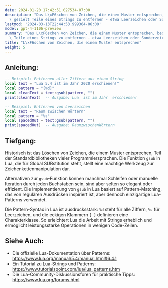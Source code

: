 ```yaml
---
date: 2024-01-20 17:42:51.027534-07:00
description: "Das L\xF6schen von Zeichen, die einem Muster entsprechen, bedeutet,\
  \ gezielt Teile eines Strings zu entfernen - etwa Leerzeichen oder Sonderzeichen.\u2026"
lastmod: '2024-03-13T22:44:53.999364-06:00'
model: gpt-4-1106-preview
summary: "Das L\xF6schen von Zeichen, die einem Muster entsprechen, bedeutet, gezielt\
  \ Teile eines Strings zu entfernen - etwa Leerzeichen oder Sonderzeichen."
title: "L\xF6schen von Zeichen, die einem Muster entsprechen"
weight: 5
---
```


## Anleitung:
```Lua
-- Beispiel: Entfernen aller Ziffern aus einem String
local text = "Lua 5.4 ist im Jahr 2020 erschienen!"
local pattern = "[%d]"
local cleanText = text:gsub(pattern, "")
print(cleanText)  -- Ausgabe: Lua  ist im Jahr  erschienen!
```

```Lua
-- Beispiel: Entfernen von Leerzeichen
local text = "Raum zwischen Wörtern"
local pattern = "%s"
local spacedOut = text:gsub(pattern, "")
print(spacedOut)  -- Ausgabe: RaumzwischenWörtern
```

## Tiefgang:
Historisch ist das Löschen von Zeichen, die einem Muster entsprechen, Teil der Standardbibliotheken vieler Programmiersprachen. Die Funktion `gsub` in Lua, die für Global SUBstitution steht, stellt eine mächtige Werkzeug zur Zeichenkettenmanipulation dar.

Alternativen zur `gsub`-Funktion können manchmal Schleifen oder manuelle Iteration durch jeden Buchstaben sein, sind aber selten so elegant oder effizient. Die Implementierung von `gsub` in Lua basiert auf Pattern-Matching, das von regulären Ausdrücken inspiriert ist, aber dennoch einzigartige Lua-Patterns verwendet.

Die Pattern-Syntax in Lua ist ausdrucksstark: `%d` steht für alle Ziffern, `%s` für Leerzeichen, und die eckigen Klammern `[ ]` definieren eine Charakterklasse. So erleichtert Lua die Arbeit mit Strings erheblich und ermöglicht leistungsstarke Operationen in wenigen Code-Zeilen.

## Siehe Auch:
- Die offizielle Lua-Dokumentation über Patterns: https://www.lua.org/manual/5.4/manual.html#6.4.1
- Ein Tutorial zu Lua-Strings und Patterns: https://www.tutorialspoint.com/lua/lua_patterns.htm
- Die Lua-Community-Diskussionsforen für praktische Tipps: https://www.lua.org/forums.html
